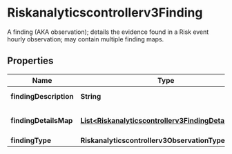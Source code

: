 

# Riskanalyticscontrollerv3Finding

A finding (AKA observation); details the evidence found in a Risk event hourly observation; may contain multiple finding maps.

## Properties

| Name | Type | Description | Notes |
|------------ | ------------- | ------------- | -------------|
|**findingDescription** | **String** | Finding description. |  [optional] |
|**findingDetailsMap** | [**List&lt;Riskanalyticscontrollerv3FindingDetailsMap&gt;**](Riskanalyticscontrollerv3FindingDetailsMap.md) | Finding details - Optional. |  [optional] |
|**findingType** | **Riskanalyticscontrollerv3ObservationType** |  |  [optional] |



